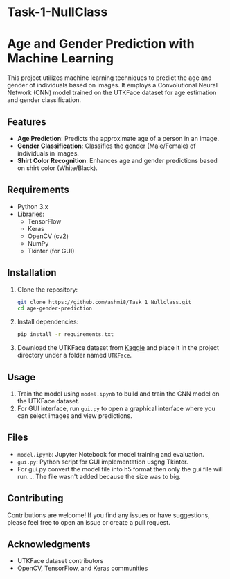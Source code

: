 # Task-1-NullClass

# Age and Gender Prediction with Machine Learning

This project utilizes machine learning techniques to predict the age and gender of individuals based on images. It employs a Convolutional Neural Network (CNN) model trained on the UTKFace dataset for age estimation and gender classification.

## Features

- **Age Prediction**: Predicts the approximate age of a person in an image.
- **Gender Classification**: Classifies the gender (Male/Female) of individuals in images.
- **Shirt Color Recognition**: Enhances age and gender predictions based on shirt color (White/Black).

## Requirements

- Python 3.x
- Libraries:
  - TensorFlow
  - Keras
  - OpenCV (cv2)
  - NumPy
  - Tkinter (for GUI)

## Installation

1. Clone the repository:

   ```bash
   git clone https://github.com/ashmi8/Task 1 Nullclass.git
   cd age-gender-prediction
   ```

2. Install dependencies:

   ```bash
   pip install -r requirements.txt
   ```

3. Download the UTKFace dataset from [Kaggle](https://www.kaggle.com/jangedoo/utkface-aligned-cropped) and place it in the project directory under a folder named `UTKFace`.

## Usage

1. Train the model using `model.ipynb` to build and train the CNN model on the UTKFace dataset.
2. For GUI interface, run `gui.py` to open a graphical interface where you can select images and view predictions.

## Files

- `model.ipynb`: Jupyter Notebook for model training and evaluation.
- `gui.py`: Python script for GUI implementation usgng Tkinter.
- For gui.py convert the model file into h5 format then only the gui file will run.
  .. The file wasn't added because the size was to big.

## Contributing

Contributions are welcome! If you find any issues or have suggestions, please feel free to open an issue or create a pull request.


## Acknowledgments

- UTKFace dataset contributors
- OpenCV, TensorFlow, and Keras communities

